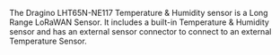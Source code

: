The Dragino LHT65N-NE117 Temperature & Humidity sensor is a Long Range LoRaWAN Sensor. It includes a built-in Temperature & Humidity sensor and has an external sensor connector to connect to an external Temperature Sensor.
